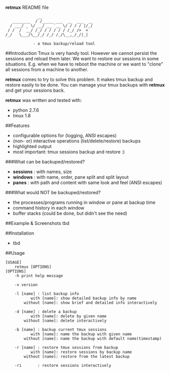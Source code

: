 **retmux** README file

				  __
	   ________  / /_____ ___  __  ___  __
	  / ___/ _ \/ __/ __ `__ \/ / / / |/_/
	 / /  /  __/ /_/ / / / / / /_/ />  <  
	/_/   \___/\__/_/ /_/ /_/\__,_/_/|_|

				- a tmux backup/reload tool

##Introduction
Tmux is very handy tool. However we cannot persist the sessions and reload them later. We want to restore our sessions in some situations. E.g. when we have to reboot the machine or we want to "clone" all sessions from a machine to another.

**retmux** comes to try to solve this problem. It makes tmux backup and restore easily to be done. You can manage your tmux backups with **retmux** and get your sessions back.

**retmux** was written and tested with:
- python 2.7.6
- tmux 1.8

##Features

- configurable options for (logging, ANSI escapes)
- (non- or) interactive operations (list/delete/restore) backups
- highlighted output
- most important: tmux sessions backup and restore :) 

###What can be backuped/restored?
- **sessions** : with names, size
- **windows** : with name, order, pane split and split layout
- **panes**  : with path and content with same look and feel (ANSI escapes)

###What would NOT be backuped/restored?
- the processes/programs running in window or pane at backup time
- command history in each window
- buffer stacks (could be done, but didn't see the need)




##Example & Screenshots
tbd

 

##Installation

- tbd

##Usage

    [USAGE] 
        retmux [OPTIONS] 
    [OPTIONS] 
        -h print help message

        -v version

        -l [name] : list backup info
               with [name]: show detailed backup info by name
            without [name]: show brief and detailed info interactively

        -d [name] : delete a backup
               with [name]: delete by given name
            without [name]: delete interactively

        -b [name] : backup current tmux sessions
               with [name]: name the backup with given name
            without [name]: name the backup with default name(timestamp)

        -r [name] : restore tmux sessions from backup
               with [name]: restore sessions by backup name
            without [name]: restore from the latest backup

        -ri       : restore sessions interactively

